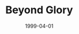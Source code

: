 ---
mission_id: bglory
editorsChoice:
title: "Beyond Glory"
authors: 
    - "Kevin Buscemi"
date: 1999-04-01
filename: "bglory.zip"
description: "Kyle Katarn must aid in the destruction of yet another Imperial super-weapon.  The madman who designed it, however, has no intention of letting his prized creation be eliminated."
cover:
levelReplaced:	SECBASE
difficulty: yes
bm:	yes
fme: yes
wax: yes
three_do: no
voc: yes
gmd: yes
vue: no
lfd: yes
base: "New level from scratch" 
editors: "WEDIT 3.20"

---